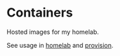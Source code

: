# Containers

Hosted images for my homelab.

See usage in [homelab](https://github.com/brettinternet/homelab) and [provision](https://github.com/brettinternet/provision).
